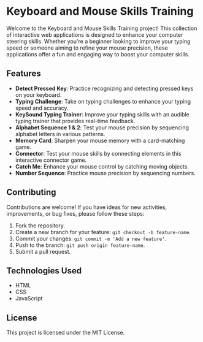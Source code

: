# Keyboard and Mouse Skills Training

Welcome to the Keyboard and Mouse Skills Training project! This collection of interactive web applications is designed to enhance your computer steering skills. Whether you're a beginner looking to improve your typing speed or someone aiming to refine your mouse precision, these applications offer a fun and engaging way to boost your computer skills.


## Features

- **Detect Pressed Key**: Practice recognizing and detecting pressed keys on your keyboard.
- **Typing Challenge**: Take on typing challenges to enhance your typing speed and accuracy.
- **KeySound Typing Trainer**: Improve your typing skills with an audible typing trainer that provides real-time feedback.
- **Alphabet Sequence 1 & 2**: Test your mouse precision by sequencing alphabet letters in various patterns.
- **Memory Card**: Sharpen your mouse memory with a card-matching game.
- **Connector**: Test your mouse skills by connecting elements in this interactive connector game.
- **Catch Me**: Enhance your mouse control by catching moving objects.
- **Number Sequence**: Practice mouse precision by sequencing numbers.


## Contributing

Contributions are welcome! If you have ideas for new activities, improvements, or bug fixes, please follow these steps:

1. Fork the repository.
2. Create a new branch for your feature: `git checkout -b feature-name`.
3. Commit your changes: `git commit -m 'Add a new feature'`.
4. Push to the branch: `git push origin feature-name`.
5. Submit a pull request.

## Technologies Used

- HTML
- CSS
- JavaScript

## License

This project is licensed under the MIT License.
